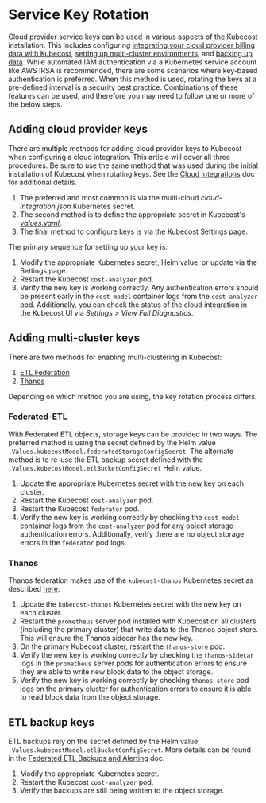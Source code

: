 # Service Key Rotation

Cloud provider service keys can be used in various aspects of the Kubecost installation. This includes configuring [integrating your cloud provider billing data with Kubecost](/install-and-configure/install/cloud-integration/README.md), [setting up multi-cluster environments](/install-and-configure/install/multi-cluster/multi-cluster.md), and [backing up data](/install-and-configure/install/multi-cluster/federated-etl/federated-etl-backups-alerting.md). While automated IAM authentication via a Kubernetes service account like AWS IRSA is recommended, there are some scenarios where key-based authentication is preferred. When this method is used, rotating the keys at a pre-defined interval is a security best practice. Combinations of these features can be used, and therefore you may need to follow one or more of the below steps.

## Adding cloud provider keys

There are multiple methods for adding cloud provider keys to Kubecost when configuring a cloud integration. This article will cover all three procedures. Be sure to use the same method that was used during the initial installation of Kubecost when rotating keys.
See the [Cloud Integrations](/install-and-configure/install/cloud-integration/README.md) doc for additional details.

1. The preferred and most common is via the multi-cloud _cloud-integration.json_ Kubernetes secret.
2. The second method is to define the appropriate secret in Kubecost's [_values.yaml_](https://github.com/kubecost/cost-analyzer-helm-chart/blob/develop/cost-analyzer/values.yaml).
3. The final method to configure keys is via the Kubecost Settings page. 

The primary sequence for setting up your key is:

1. Modify the appropriate Kubernetes secret, Helm value, or update via the Settings page.
2. Restart the Kubecost `cost-analyzer` pod.
3. Verify the new key is working correctly. Any authentication errors should be present early in the `cost-model` container logs from the `cost-analyzer` pod. Additionally, you can check the status of the cloud integration in the Kubecost UI via _Settings_ > _View Full Diagnostics_.

## Adding multi-cluster keys

There are two methods for enabling multi-clustering in Kubecost:

1. [ETL Federation](/install-and-configure/install/multi-cluster/federated-etl/federated-etl.md)
2. [Thanos](/install-and-configure/install/multi-cluster/thanos-setup/thanos-setup.md)

Depending on which method you are using, the key rotation process differs.

### Federated-ETL

With Federated ETL objects, storage keys can be provided in two ways. The preferred method is using the secret defined by the Helm value `.Values.kubecostModel.federatedStorageConfigSecret`. The alternate method is to re-use the ETL backup secret defined with the `.Values.kubecostModel.etlBucketConfigSecret` Helm value.

1. Update the appropriate Kubernetes secret with the new key on each cluster.
2. Restart the Kubecost `cost-analyzer` pod.
3. Restart the Kubecost `federator` pod.
4. Verify the new key is working correctly by checking the `cost-model` container logs from the `cost-analyzer` pod for any object storage authentication errors. Additionally, verify there are no object storage errors in the `federator` pod logs.

### Thanos

Thanos federation makes use of the `kubecost-thanos` Kubernetes secret as described [here](/install-and-configure/install/multi-cluster/thanos-setup/configuring-thanos.md#step-1-create-object-storeyaml).

1. Update the `kubecost-thanos` Kubernetes secret with the new key on each cluster.
2. Restart the `prometheus` server pod installed with Kubecost on all clusters (including the primary cluster) that write data to the Thanos object store. This will ensure the Thanos sidecar has the new key.
3. On the primary Kubecost cluster, restart the `thanos-store` pod.
4. Verify the new key is working correctly by checking the `thanos-sidecar` logs in the `prometheus` server pods for authentication errors to ensure they are able to write new block data to the object storage.
5. Verify the new key is working correctly by checking `thanos-store` pod logs on the primary cluster for authentication errors to ensure it is able to read block data from the object storage.

## ETL backup keys

ETL backups rely on the secret defined by the Helm value `.Values.kubecostModel.etlBucketConfigSecret`. More details can be found in the [Federated ETL Backups and Alerting](/install-and-configure/install/etl-backup/etl-backup.md) doc.

1. Modify the appropriate Kubernetes secret.
2. Restart the Kubecost `cost-analyzer` pod.
3. Verify the backups are still being written to the object storage.
